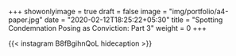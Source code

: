 +++
showonlyimage = true
draft = false
image = "img/portfolio/a4-paper.jpg"
date = "2020-02-12T18:25:22+05:30"
title = "Spotting Condemnation Posing as Conviction: Part 3"
weight = 0
+++


{{< instagram B8fBgihnQoL hidecaption >}}
